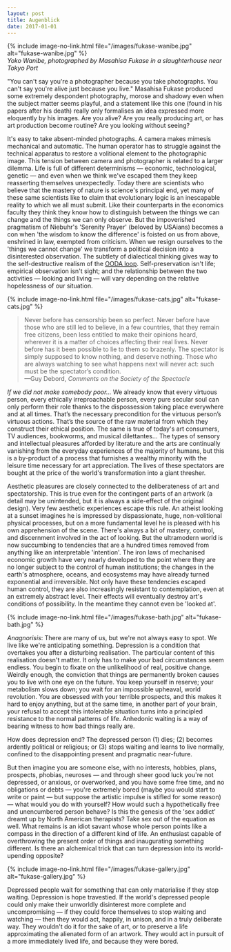 ```yaml
---
layout: post
title: Augenblick
date: 2017-01-01
---
```


{% include image-no-link.html file="/images/fukase-wanibe.jpg" alt="fukase-wanibe.jpg" %}  
*Yoko Wanibe, photographed by Masahisa Fukase in a slaughterhouse near Tokyo Port*

"You can't say you're a photographer because you take photographs. You can't say you're alive just because you live." Masahisa Fukase produced some extremely despondent photography, morose and shadowy even when the subject matter seems playful, and a statement like this one (found in his papers after his death) really only formalises an idea expressed more eloquently by his images. Are you alive? Are you really producing art, or has art production become routine? Are you looking without seeing?

It's easy to take absent-minded photographs. A camera makes mimesis mechanical and automatic. The human operator has to struggle against the technical apparatus to restore a volitional element to the photographic image. This tension between camera and photographer is related to a larger dilemma. Life is full of different determinisms — economic, technological, genetic — and even when we think we've escaped them they keep reasserting themselves unexpectedly. Today there are scientists who believe that the mastery of nature is science's principal end, yet many of these same scientists like to claim that evolutionary logic is an inescapable reality to which we all must submit. Like their counterparts in the economics faculty they think they know how to distinguish between the things we can change and the things we can only observe. But the impoverished pragmatism of Niebuhr's 'Serenity Prayer' (beloved by USAians) becomes a con when 'the wisdom to know the difference' is foisted on us from above, enshrined in law, exempted from criticism. When we resign ourselves to the 'things we cannot change' we transform a political decision into a disinterested observation. The subtlety of dialectical thinking gives way to the self-destructive realism of the [OODA loop](https://en.wikipedia.org/wiki/OODA_loop). Self-preservation isn't life; empirical observation isn't sight; and the relationship between the two activities — looking and living — will vary depending on the relative hopelessness of our situation.

{% include image-no-link.html file="/images/fukase-cats.jpg" alt="fukase-cats.jpg" %}  

>Never before has censorship been so perfect. Never before have those who are still led to believe, in a few countries, that they remain free citizens, been less entitled to make their opinions heard, wherever it is a matter of choices affecting their real lives. Never before has it been possible to lie to them so brazenly. The spectator is simply supposed to know nothing, and deserve nothing. Those who are always watching to see what happens next will never act: such must be the spectator’s condition.  
—Guy Debord, *Comments on the Society of the Spectacle*

*If we did not make somebody poor...* We already know that every virtuous person, every ethically irreproachable person, every pure secular soul can only perform their role thanks to the dispossession taking place everywhere and at all times. That’s the necessary precondition for the virtuous person’s virtuous actions. That’s the source of the raw material from which they construct their ethical position. The same is true of today's art consumers, TV audiences, bookworms, and musical dilettantes... The types of sensory and intellectual pleasures afforded by literature and the arts are continually vanishing from the everyday experiences of the majority of humans, but this is a by-product of a process that furnishes a wealthy minority with the leisure time necessary for art appreciation. The lives of these spectators are bought at the price of the world's transformation into a giant thresher. 

Aesthetic pleasures are closely connected to the deliberateness of art and spectatorship. This is true even for the contingent parts of an artwork (a detail may be unintended, but it is always a side-effect of the original design). Very few aesthetic experiences escape this rule. An atheist looking at a sunset imagines he is impressed by dispassionate, huge, non-volitional physical processes, but on a more fundamental level he is pleased with his own apprehension of the scene. There's always a bit of mastery, control, and discernment involved in the act of looking. But the ultramodern world is now succumbing to tendencies that are a hundred times removed from anything like an interpretable 'intention'. The iron laws of mechanised economic growth have very nearly developed to the point where they are no longer subject to the control of human institutions; the changes in the earth's atmosphere, oceans, and ecosystems may have already turned exponential and irreversible. Not only have these tendencies escaped human control, they are also increasingly resistant to contemplation, even at an extremely abstract level. Their effects will eventually destroy art's conditions of possibility. In the meantime they cannot even be 'looked at'.

{% include image-no-link.html file="/images/fukase-bath.jpg" alt="fukase-bath.jpg" %}  

*Anagnorisis*: There are many of us, but we're not always easy to spot. We live like we're anticipating something. Depression is a condition that overtakes you after a disturbing realisation. The particular content of this realisation doesn't matter. It only has to make your bad circumstances seem endless. You begin to fixate on the unlikelihood of real, positive change. Weirdly enough, the conviction that things are permanently broken causes you to live with one eye on the future. You keep yourself in reserve; your metabolism slows down; you wait for an impossible upheaval, world revolution. You are obsessed with your terrible prospects, and this makes it hard to enjoy anything, but at the same time, in another part of your brain, your refusal to accept this intolerable situation turns into a principled resistance to the normal patterns of life. Anhedonic waiting is a way of bearing witness to how bad things really are.

How does depression end? The depressed person (1) dies; (2) becomes ardently political or religious; or (3) stops waiting and learns to live normally, confined to the disappointing present and pragmatic near-future.

But then imagine you are someone else, with no interests, hobbies, plans, prospects, phobias, neuroses — and through sheer good luck you're not depressed, or anxious, or overworked, and you have some free time, and no obligations or debts — you're extremely bored (maybe you would start to write or paint — but suppose the artistic impulse is stifled for some reason) — what would you do with yourself? How would such a hypothetically free and unencumbered person behave? Is this the genesis of the 'sex addict' dreamt up by North American therapists? Take sex out of the equation as well. What remains is an idiot savant whose whole person points like a compass in the direction of a different kind of life. An enthusiast capable of overthrowing the present order of things and inaugurating something different. Is there an alchemical trick that can turn depression into its world-upending opposite?

{% include image-no-link.html file="/images/fukase-gallery.jpg" alt="fukase-gallery.jpg" %}  

Depressed people wait for something that can only materialise if they stop waiting. Depression is hope travestied. If the world's depressed people could only make their unworldly disinterest more complete and uncompromising — if they could force themselves to stop waiting and watching — then they would act, happily, in unison, and in a truly deliberate way. They wouldn't do it for the sake of art, or to preserve a life approximating the alienated form of an artwork. They would act in pursuit of a more immediately lived life, and because they were bored.